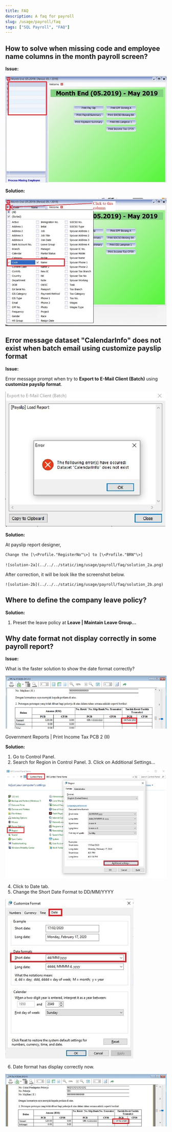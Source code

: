 ```yaml
---
title: FAQ
description: A faq for payroll
slug: /usage/payroll/faq
tags: ["SQL Payroll", "FAQ"]
---
```


## How to solve when missing code and employee name columns in the month payroll screen?

**Issue:**

![issue-1](../../../static/img/usage/payroll/faq/issue_1.png)

**Solution:**

![solution-1](../../../static/img/usage/payroll/faq/solution_1.png)

## Error message dataset "CalendarInfo" does not exist when batch email using customize payslip format

**Issue:**

Error message prompt when try to **Export to E-Mail Client (Batch)** using **customize payslip format**.

![issue-2](../../../static/img/usage/payroll/faq/issue_2.png)

**Solution:**

At payslip report designer,

    Change the [\<Profile."RegisterNo"\>] to [\<Profile."BRN"\>]

    ![solution-2a](../../../static/img/usage/payroll/faq/solution_2a.png)

After correction, it will be look like the screenshot below.

    ![solution-2b](../../../static/img/usage/payroll/faq/solution_2b.png)

## Where to define the company leave policy?

**Solution:**

1. Preset the leave policy at **Leave | Maintain Leave Group...**

## Why date format not display correctly in some payroll report?

**Issue:**

What is the faster solution to show the date format correctly?

![issue-4](../../../static/img/usage/payroll/faq/issue_4.png)

Government Reports | Print Income Tax PCB 2 (II)

**Solution:**

1. Go to Control Panel.
2. Search for Region in Control Panel. 3. Click on Additional Settings...

![solution-4a](../../../static/img/usage/payroll/faq/solution_4a.png)

4. Click to Date tab.
5. Change the Short Date Format to DD/MM/YYYY

![solution-4b](../../../static/img/usage/payroll/faq/solution_4b.png)

6. Date format has display correctly now.

![solution-4c](../../../static/img/usage/payroll/faq/solution_4c.png)
